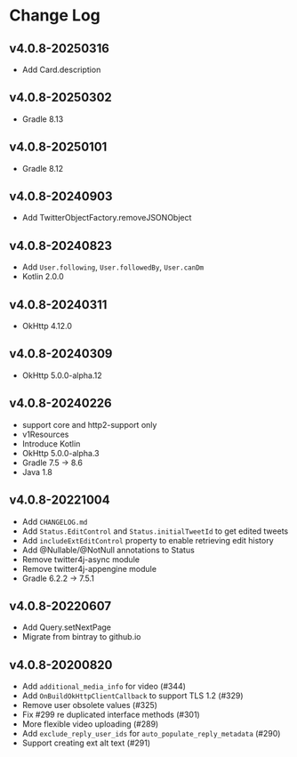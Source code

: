Change Log
==========

v4.0.8-20250316
---------------
- Add Card.description

v4.0.8-20250302
---------------
- Gradle 8.13

v4.0.8-20250101
---------------
- Gradle 8.12

v4.0.8-20240903
---------------
- Add TwitterObjectFactory.removeJSONObject

v4.0.8-20240823
---------------
- Add `User.following`, `User.followedBy`, `User.canDm`
- Kotlin 2.0.0

v4.0.8-20240311
---------------
- OkHttp 4.12.0

v4.0.8-20240309
---------------
- OkHttp 5.0.0-alpha.12

v4.0.8-20240226
---------------
- support core and http2-support only
- v1Resources
- Introduce Kotlin
- OkHttp 5.0.0-alpha.3
- Gradle 7.5 -> 8.6
- Java 1.8

v4.0.8-20221004
---------------
- Add `CHANGELOG.md`
- Add `Status.EditControl` and `Status.initialTweetId` to get edited tweets
- Add `includeExtEditControl` property to enable retrieving edit history
- Add @Nullable/@NotNull annotations to Status
- Remove twitter4j-async module
- Remove twitter4j-appengine module
- Gradle 6.2.2 -> 7.5.1

v4.0.8-20220607
---------------
- Add Query.setNextPage
- Migrate from bintray to github.io

v4.0.8-20200820
---------------
- Add `additional_media_info` for video (#344)
- Add `OnBuildOkHttpClientCallback` to support TLS 1.2 (#329)
- Remove user obsolete values (#325)
- Fix #299 re duplicated interface methods (#301)
- More flexible video uploading (#289)
- Add `exclude_reply_user_ids` for `auto_populate_reply_metadata` (#290)
- Support creating ext alt text (#291)
